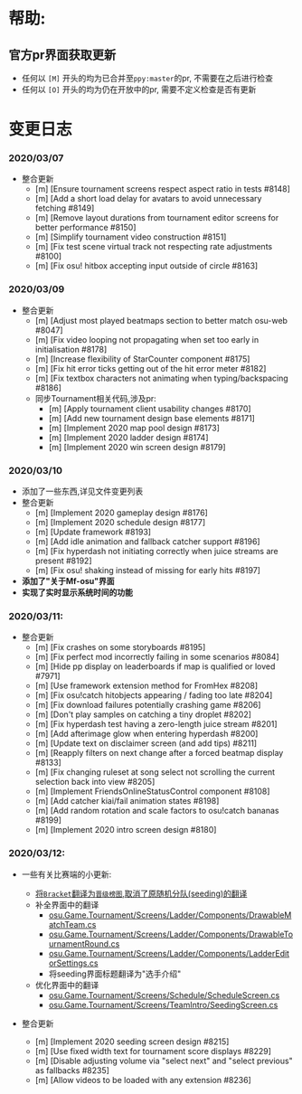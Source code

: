 # 帮助: 
##   官方pr界面获取更新
*   任何以 `[M]` 开头的均为已合并至`ppy:master`的pr, 不需要在之后进行检查
*   任何以 `[O]` 开头的均为仍在开放中的pr, 需要不定义检查是否有更新
# 变更日志
### 2020/03/07
*   整合更新
    *   [m] [Ensure tournament screens respect aspect ratio in tests #8148]
    *   [m] [Add a short load delay for avatars to avoid unnecessary fetching #8149]
    *   [m] [Remove layout durations from tournament editor screens for better performance #8150]
    *   [m] [Simplify tournament video construction #8151]
    *   [m] [Fix test scene virtual track not respecting rate adjustments #8100]
    *   [m] [Fix osu! hitbox accepting input outside of circle #8163]

### 2020/03/09
*   整合更新
    *   [m] [Adjust most played beatmaps section to better match osu-web #8047]
    *   [m] [Fix video looping not propagating when set too early in initialisation #8178]
    *   [m] [Increase flexibility of StarCounter component #8175]
    *   [m] [Fix hit error ticks getting out of the hit error meter #8182]
    *   [m] [Fix textbox characters not animating when typing/backspacing #8186]
    *   同步Tournament相关代码,涉及pr:
        *   [m] [Apply tournament client usability changes #8170]
        *   [m] [Add new tournament design base elements #8171]
        *   [m] [Implement 2020 map pool design #8173]
        *   [m] [Implement 2020 ladder design #8174]
        *   [m] [Implement 2020 win screen design #8179]

### 2020/03/10
*   添加了一些东西,详见文件变更列表
*   整合更新
    *   [m] [Implement 2020 gameplay design #8176]
    *   [m] [Implement 2020 schedule design #8177]
    *   [m] [Update framework #8193]
    *   [m] [Add idle animation and fallback catcher support #8196]
    *   [m] [Fix hyperdash not initiating correctly when juice streams are present #8192]
    *   [m] [Fix osu! shaking instead of missing for early hits #8197]
*   **添加了"关于Mf-osu"界面**
*   **实现了实时显示系统时间的功能**

### 2020/03/11:
*   整合更新
    *   [m] [Fix crashes on some storyboards #8195]
    *   [m] [Fix perfect mod incorrectly failing in some scenarios #8084]
    *   [m] [Hide pp display on leaderboards if map is qualified or loved #7971]
    *   [m] [Use framework extension method for FromHex #8208]
    *   [m] [Fix osu!catch hitobjects appearing / fading too late #8204]
    *   [m] [Fix download failures potentially crashing game #8206]
    *   [m] [Don't play samples on catching a tiny droplet #8202]
    *   [m] [Fix hyperdash test having a zero-length juice stream #8201]
    *   [m] [Add afterimage glow when entering hyperdash #8200]
    *   [m] [Update text on disclaimer screen (and add tips) #8211]
    *   [m] [Reapply filters on next change after a forced beatmap display #8133]
    *   [m] [Fix changing ruleset at song select not scrolling the current selection back into view #8205]
    *   [m] [Implement FriendsOnlineStatusControl component #8108]
    *   [m] [Add catcher kiai/fail animation states #8198]
    *   [m] [Add random rotation and scale factors to osu!catch bananas #8199]
    *   [m] [Implement 2020 intro screen design #8180]

### 2020/03/12:
*   一些有关比赛端的小更新:
    *   [将`Bracket`翻译为`晋级榜图`,取消了原随机分队(seeding)的翻译](osu.Game.Tournament/TournamentSceneManager.cs)
    *   补全界面中的翻译
        *   [osu.Game.Tournament/Screens/Ladder/Components/DrawableMatchTeam.cs](osu.Game.Tournament/Screens/Ladder/Components/DrawableMatchTeam.cs)
        *   [osu.Game.Tournament/Screens/Ladder/Components/DrawableTournamentRound.cs](osu.Game.Tournament/Screens/Ladder/Components/DrawableTournamentRound.cs)
        *   [osu.Game.Tournament/Screens/Ladder/Components/LadderEditorSettings.cs](osu.Game.Tournament/Screens/Ladder/Components/LadderEditorSettings.cs)
        *   将seeding界面标题翻译为"选手介绍"
    *   优化界面中的翻译
        *   [osu.Game.Tournament/Screens/Schedule/ScheduleScreen.cs](osu.Game.Tournament/Screens/Schedule/ScheduleScreen.cs)
        *   [osu.Game.Tournament/Screens/TeamIntro/SeedingScreen.cs](osu.Game.Tournament/Screens/TeamIntro/SeedingScreen.cs)

*   整合更新
    *   [m] [Implement 2020 seeding screen design #8215]
    *   [m] [Use fixed width text for tournament score displays #8229]
    *   [m] [Disable adjusting volume via "select next" and "select previous" as fallbacks #8235]
    *   [m] [Allow videos to be loaded with any extension #8236]